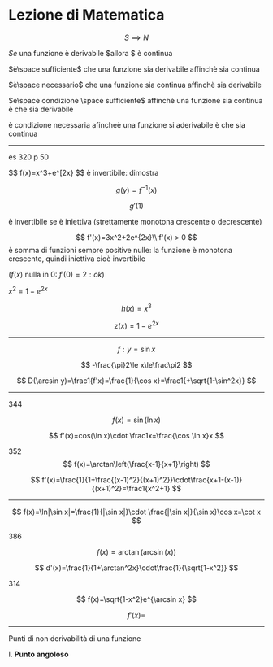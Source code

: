 # Lezione di Matematica

$$
S \implies N
$$

$Se$ una funzione è derivabile $allora $ è continua

$è\space sufficiente$ che una funzione sia derivabile affinchè sia continua

$è\space necessario$ che una funzione sia continua affinchè sia derivabile


$è\space condizione \space sufficiente$ affinchè una funzione sia continua è che sia derivabile

è condizione necessaria afincheè una funzione si aderivabile è che sia continua


---


es 320 p 50

$$
f(x)=x^3+e^[2x}
$$
è invertibile: dimostra

$$
g(y)=f^{-1}(x)
$$

$$
g'(1)
$$


è invertibile se è iniettiva (strettamente monotona crescente o decrescente)

$$
f'(x)=3x^2+2e^{2x}\\
f'(x) > 0
$$ è somma di funzioni sempre positive  nulle: la funzione è monotona crescente, quindi iniettiva cioè invertibile

($f(x)$ nulla in 0: $f'(0)=2: ok$)

$x^2=1-e^{2x}$


$$
h(x)=x^3
$$

$$
z(x)=1-e^{2x}
$$


-----


$$
f:y=\sin x
$$


$$
-\frac{\pi}2\le x\le\frac\pi2
$$

$$
D(\arcsin y)=\frac1{f'x}=\frac{1}{\cos x}=\frac1{+\sqrt{1-\sin^2x}}
$$

---
344


$$
f(x)=\sin(\ln x)
$$

$$
f'(x)=cos(\ln x)\cdot \frac1x=\frac{\cos \ln x}x
$$


352 
$$
f(x)=\arctan\left(\frac{x-1}{x+1}\right)
$$

$$
f'(x)=\frac{1}{1+\frac{(x-1)^2}{(x+1)^2}}\cdot\frac{x+1-(x-1)}{(x+1)^2}=\frac1{x^2+1}
$$

---


$$
f(x)=\ln|\sin x|=\frac{1}{|\sin x|}\cdot \frac{|\sin x|}{\sin x}\cos x=\cot x
$$

386


$$
f(x)=\arctan(\arcsin(x))
$$


$$
d'(x)=\frac{1}{1+\arctan^2x}\cdot\frac{1}{\sqrt{1-x^2}}
$$


314

$$
f(x)=\sqrt{1-x^2}e^{\arcsin x}
$$


$$
f'(x)=
$$

----

Punti di non derivabilità di una funzione

I. **Punto angoloso**
<!--stackedit_data:
eyJoaXN0b3J5IjpbLTc2NzMzNDM3MywzMzU5NDc5MDQsLTIwMz
A5MTUwMzIsMTM0MDI4OTk5NywxMjI2NzY4MTg2XX0=
-->